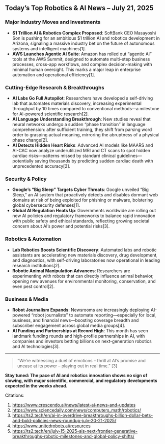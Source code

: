 ## Today’s Top Robotics & AI News – July 21, 2025

### Major Industry Moves and Investments

- **$1 Trillion AI & Robotics Complex Proposed**: SoftBank CEO Masayoshi Son is pushing for an ambitious $1 trillion AI and robotics development in Arizona, signaling a massive industry bet on the future of autonomous systems and intelligent machines[1].
- **AWS Launches Agentic AI Suite**: Amazon has rolled out “agentic AI” tools at the AWS Summit, designed to automate multi-step business processes, cross-app workflows, and complex decision-making with minimal human oversight. This marks a major leap in enterprise automation and operational efficiency[1].

### Cutting-Edge Research & Breakthroughs

- **AI Labs Go Full Autopilot**: Researchers have developed a self-driving lab that automates materials discovery, increasing experimental throughput by 10 times compared to conventional methods—a milestone for AI-powered scientific research[2].
- **AI Language Understanding Breakthrough**: New studies reveal that neural networks undergo a sudden “phase transition” in language comprehension: after sufficient training, they shift from parsing word order to grasping actual meaning, mirroring the abruptness of a physical phase change[2].
- **AI Detects Hidden Heart Risks**: Advanced AI models like MAARS and AI-CAC now analyze underutilized MRI and CT scans to spot hidden cardiac risks—patterns missed by standard clinical guidelines—potentially saving thousands by predicting sudden cardiac death with unprecedented accuracy[2].

### Security & Policy

- **Google’s “Big Sleep” Targets Cyber Threats**: Google unveiled “Big Sleep,” an AI system that proactively detects and disables dormant web domains at risk of being exploited for phishing or malware, bolstering global cybersecurity defenses[1].
- **Global AI Regulation Heats Up**: Governments worldwide are rolling out new AI policies and regulatory frameworks to balance rapid innovation with public safety and ethical standards, reflecting growing societal concern about AI’s power and potential risks[3].

### Robotics & Automation

- **Lab Robotics Boosts Scientific Discovery**: Automated labs and robotic assistants are accelerating new materials discovery, drug development, and diagnostics, with self-driving laboratories now operational in leading research institutions[2].
- **Robotic Animal Manipulation Advances**: Researchers are experimenting with robots that can directly influence animal behavior, opening new avenues for environmental monitoring, conservation, and even pest control[2].

### Business & Media

- **Robot Journalism Expands**: Newsrooms are increasingly deploying AI-powered “robot journalists” to automate reporting—especially for local, business, and financial news—boosting coverage breadth and subscriber engagement across global media groups[4].
- **AI Funding and Partnerships at Record High**: This month has seen landmark funding rounds and high-profile partnerships in AI, with companies and investors betting billions on next-generation robotics and AI technologies[3].

---

> “We’re witnessing a duel of emotions – thrill at AI’s promise and unease at its power – playing out in real time.” [3]

**Stay tuned: The pace of AI and robotics innovation shows no sign of slowing, with major scientific, commercial, and regulatory developments expected in the weeks ahead.**

Citations:
1. https://www.crescendo.ai/news/latest-ai-news-and-updates
2. https://www.sciencedaily.com/news/computers_math/robotics/
3. https://ts2.tech/en/ai-in-overdrive-breakthroughs-billion-dollar-bets-and-bold-policies-news-roundup-july-20-21-2025/
4. https://www.unitedrobots.ai/resources
5. https://ts2.tech/en/july-15-2025-ais-next-frontier-generative-breakthroughs-robotic-milestones-and-global-policy-shifts/